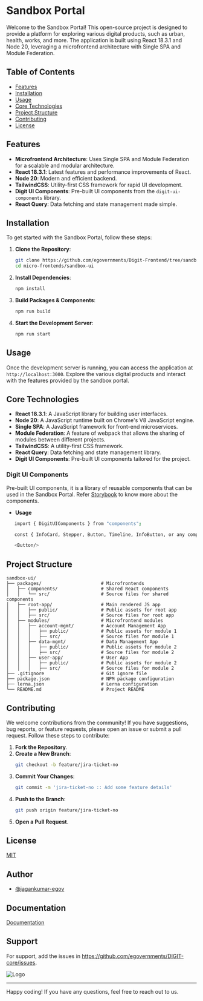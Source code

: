 # Sandbox Portal

Welcome to the Sandbox Portal! This open-source project is designed to provide a platform for exploring various digital products, such as urban, health, works, and more. The application is built using React 18.3.1 and Node 20, leveraging a microfrontend architecture with Single SPA and Module Federation.

## Table of Contents

- [Features](#features)
- [Installation](#installation)
- [Usage](#usage)
- [Core Technologies](#core-technologies)
- [Project Structure](#project-structure)
- [Contributing](#contributing)
- [License](#license)

## Features

- **Microfrontend Architecture**: Uses Single SPA and Module Federation for a scalable and modular architecture.
- **React 18.3.1**: Latest features and performance improvements of React.
- **Node 20**: Modern and efficient backend.
- **TailwindCSS**: Utility-first CSS framework for rapid UI development.
- **Digit UI Components**: Pre-built UI components from the `digit-ui-components` library.
- **React Query**: Data fetching and state management made simple.

## Installation

To get started with the Sandbox Portal, follow these steps:

1. **Clone the Repository**:
    ```sh
    git clone https://github.com/egovernments/Digit-Frontend/tree/sandbox-develop.git
    cd micro-frontends/sandbox-ui
    ```

2. **Install Dependencies**:
    ```sh
    npm install
    ```

3. **Build Packages & Components**:
    ```sh
    npm run build
    ```

4. **Start the Development Server**:
    ```sh
    npm run start
    ```

## Usage

Once the development server is running, you can access the application at `http://localhost:3000`. Explore the various digital products and interact with the features provided by the sandbox portal.

## Core Technologies

- **React 18.3.1**: A JavaScript library for building user interfaces.
- **Node 20**: A JavaScript runtime built on Chrome's V8 JavaScript engine.
- **Single SPA**: A JavaScript framework for front-end microservices.
- **Module Federation**: A feature of webpack that allows the sharing of modules between different projects.
- **TailwindCSS**: A utility-first CSS framework.
- **React Query**: Data fetching and state management library.
- **Digit UI Components**: Pre-built UI components tailored for the project.

### Digit UI Components 
Pre-built UI components, it is a library of reusable components that can be used in the Sandbox Portal.
Refer [Storybook](https://unified-dev.digit.org/storybook/) to know more about the components.

- **Usage**
 ```sh
    import { DigitUIComponents } from "components";

    const { InfoCard, Stepper, Button, Timeline, InfoButton, or any component } = DigitUIComponents;

    <Button/>

 ```

## Project Structure

```
sandbox-ui/
├── packages/                      # Microfrontends
│   ├── components/                # Shared React components
│   │   └── src/                   # Source files for shared components
│   ├── root-app/                  # Main rendered JS app
│   │   ├── public/                # Public assets for root app
│   │   ├── src/                   # Source files for root app
│   ├── modules/                   # Microfrontend modules
│   │   ├── account-mgmt/          # Account Management App
│   │   │   ├── public/            # Public assets for module 1
│   │   │   ├── src/               # Source files for module 1
│   │   ├── data-mgmt/             # Data Management App
│   │   │   ├── public/            # Public assets for module 2
│   │   │   ├── src/               # Source files for module 2
│   │   ├── user-app/              # User App
│   │   │   ├── public/            # Public assets for module 2
│   │   │   ├── src/               # Source files for module 2
├── .gitignore                     # Git ignore file
├── package.json                   # NPM package configuration
├── lerna.json                     # Lerna configuration
└── README.md                      # Project README

```

## Contributing

We welcome contributions from the community! If you have suggestions, bug reports, or feature requests, please open an issue or submit a pull request. Follow these steps to contribute:

1. **Fork the Repository**.
2. **Create a New Branch**:
    ```sh
    git checkout -b feature/jira-ticket-no
    ```
3. **Commit Your Changes**:
    ```sh
    git commit -m 'jira-ticket-no :: Add some feature details'
    ```
4. **Push to the Branch**:
    ```sh
    git push origin feature/jira-ticket-no
    ```
5. **Open a Pull Request**.

## License

[MIT](https://choosealicense.com/licenses/mit/)


## Author

- [@jagankumar-egov](https://www.github.com/jagankumar-egov)


## Documentation

[Documentation](https://https://core.digit.org/guides/developer-guide/ui-developer-guide/digit-ui)


## Support

For support, add the issues in https://github.com/egovernments/DIGIT-core/issues.



![Logo](https://s3.ap-south-1.amazonaws.com/works-dev-asset/mseva-white-logo.png)

---

Happy coding! If you have any questions, feel free to reach out to us.